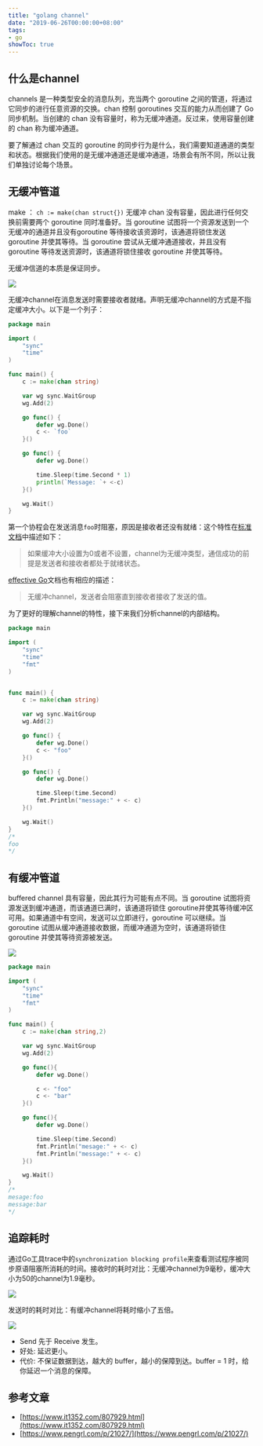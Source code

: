 ```yaml
---
title: "golang channel"
date: "2019-06-26T00:00:00+08:00"
tags: 
- go
showToc: true
---
```



## 什么是channel

channels 是一种类型安全的消息队列，充当两个 goroutine 之间的管道，将通过它同步的进行任意资源的交换。chan 控制 goroutines 交互的能力从而创建了 Go 同步机制。当创建的 chan 没有容量时，称为无缓冲通道。反过来，使用容量创建的 chan 称为缓冲通道。

要了解通过 chan 交互的 goroutine 的同步行为是什么，我们需要知道通道的类型和状态。根据我们使用的是无缓冲通道还是缓冲通道，场景会有所不同，所以让我们单独讨论每个场景。

## 无缓冲管道

make ： `ch := make(chan struct{})`
无缓冲 chan 没有容量，因此进行任何交换前需要两个 goroutine 同时准备好。当 goroutine 试图将一个资源发送到一个无缓冲的通道并且没有goroutine 等待接收该资源时，该通道将锁住发送 goroutine 并使其等待。当 goroutine 尝试从无缓冲通道接收，并且没有 goroutine 等待发送资源时，该通道将锁住接收 goroutine 并使其等待。

无缓冲信道的本质是保证同步。

![](/images/3f53ded4-19e7-43d2-981b-a44bf8a04de8.png)

无缓冲channel在消息发送时需要接收者就绪。声明无缓冲channel的方式是不指定缓冲大小。以下是一个列子：

```go
package main

import (
	"sync"
	"time"
)

func main() {
	c := make(chan string)

	var wg sync.WaitGroup
	wg.Add(2)

	go func() {
		defer wg.Done()
		c <- `foo`
	}()

	go func() {
		defer wg.Done()

		time.Sleep(time.Second * 1)
		println(`Message: `+ <-c)
	}()

	wg.Wait()
}
```

第一个协程会在发送消息`foo`时阻塞，原因是接收者还没有就绪：这个特性在[标准文档](https://golang.org/ref/spec?source=post_page---------------------------#Channel_types)中描述如下：

> 如果缓冲大小设置为0或者不设置，channel为无缓冲类型，通信成功的前提是发送者和接收者都处于就绪状态。

[effective Go](https://golang.org/doc/effective_go.html?source=post_page---------------------------#channels)文档也有相应的描述：

> 无缓冲channel，发送者会阻塞直到接收者接收了发送的值。

为了更好的理解channel的特性，接下来我们分析channel的内部结构。

```go
package main

import (
	"sync"
	"time"
	"fmt"
)


func main() {
	c := make(chan string)

	var wg sync.WaitGroup
	wg.Add(2)

	go func() {
		defer wg.Done()
		c <- "foo"
	}()

	go func() {
		defer wg.Done()

		time.Sleep(time.Second)
		fmt.Println("message:" + <- c)
	}()

	wg.Wait()
}
/*
foo
*/
```

## 有缓冲管道

buffered channel 具有容量，因此其行为可能有点不同。当 goroutine 试图将资源发送到缓冲通道，而该通道已满时，该通道将锁住 goroutine并使其等待缓冲区可用。如果通道中有空间，发送可以立即进行，goroutine 可以继续。当goroutine 试图从缓冲通道接收数据，而缓冲通道为空时，该通道将锁住 goroutine 并使其等待资源被发送。

![](/images/1dd9d417-4fff-4650-a111-0c8062f6cb0a.png)

```go
package main

import (
	"sync"
	"time"
	"fmt"
)

func main() {
	c := make(chan string,2)

	var wg sync.WaitGroup
	wg.Add(2)

	go func(){
		defer wg.Done()

		c <- "foo"
		c <- "bar"
	}()

	go func(){
		defer wg.Done()

		time.Sleep(time.Second)
		fmt.Println("mesage:" + <- c)
		fmt.Println("message:" + <- c)
	}()

	wg.Wait()
}
/*
mesage:foo
message:bar
*/
```

## 追踪耗时

通过Go工具trace中的`synchronization blocking profile`来查看测试程序被同步原语阻塞所消耗的时间。接收时的耗时对比：无缓冲channel为9毫秒，缓冲大小为50的channel为1.9毫秒。

![](/images/f28ef331-7779-49d3-acbb-754ab88a5cd2.png)

发送时的耗时对比：有缓冲channel将耗时缩小了五倍。

![](/images/a60dbc3e-190a-46af-96d1-44c80f2892bd.png)

- Send 先于 Receive 发生。
- 好处: 延迟更小。
- 代价: 不保证数据到达，越大的 buffer，越小的保障到达。buffer = 1 时，给你延迟一个消息的保障。

## 参考文章

- [https://www.it1352.com/807929.html](https://www.it1352.com/807929.html)
- [https://www.pengrl.com/p/21027/](https://www.pengrl.com/p/21027/)